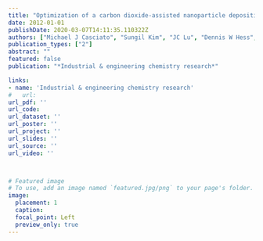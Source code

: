 ```yaml
---
title: "Optimization of a carbon dioxide-assisted nanoparticle deposition process using sequential experimental design with adaptive design space"
date: 2012-01-01
publishDate: 2020-03-07T14:11:35.110322Z
authors: ["Michael J Casciato", "Sungil Kim", "JC Lu", "Dennis W Hess", "Martha A Grover"]
publication_types: ["2"]
abstract: ""
featured: false
publication: "*Industrial & engineering chemistry research*"

links: 
- name: 'Industrial & engineering chemistry research'
#   url: 
url_pdf: ''
url_code: 
url_dataset: ''
url_poster: ''
url_project: ''
url_slides: ''
url_source: ''
url_video: ''



# Featured image
# To use, add an image named `featured.jpg/png` to your page's folder. 
image:
  placement: 1
  caption: 
  focal_point: Left
  preview_only: true
---
```



